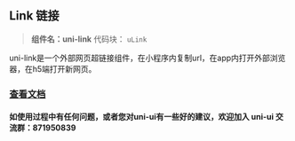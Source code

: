 ## Link 链接

> **组件名：uni-link**
> 代码块： `uLink`

uni-link是一个外部网页超链接组件，在小程序内复制url，在app内打开外部浏览器，在h5端打开新网页。

### [查看文档](https://uniapp.dcloud.io/component/uniui/uni-link)

#### 如使用过程中有任何问题，或者您对uni-ui有一些好的建议，欢迎加入 uni-ui 交流群：871950839
